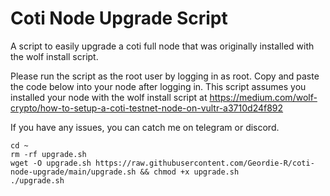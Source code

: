# Coti Node Upgrade Script
A script to easily upgrade a coti full node that was originally installed with the wolf install script.

Please run the script as the root user by logging in as root. Copy and paste the code below into your node after logging in. This script assumes you installed your node with the wolf install script at https://medium.com/wolf-crypto/how-to-setup-a-coti-testnet-node-on-vultr-a3710d24f892

If you have any issues, you can catch me on telegram or discord.
```
cd ~
rm -rf upgrade.sh
wget -O upgrade.sh https://raw.githubusercontent.com/Geordie-R/coti-node-upgrade/main/upgrade.sh && chmod +x upgrade.sh
./upgrade.sh
```
